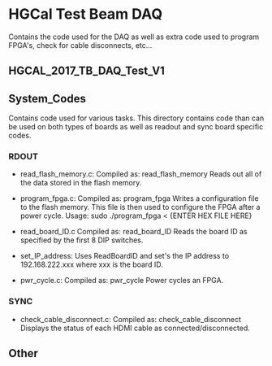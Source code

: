 # HGCal Test Beam DAQ
Contains the code used for the DAQ as well as extra code used to program FPGA's, check for cable disconnects, etc...


## HGCAL_2017_TB_DAQ_Test_V1


## System_Codes
Contains code used for various tasks. This directory contains code than can be used on both types of boards as well as readout and sync board specific codes.

### RDOUT
* read_flash_memory.c:
   Compiled as: read_flash_memory
   Reads out all of the data stored in the flash memory.

* program_fpga.c:
   Compiled as: program_fpga
   Writes a configuration file to the flash memory. This file is then used to configure the FPGA after a power cycle.
   Usage: sudo ./program_fpga < {ENTER HEX FILE HERE}

* read_board_ID.c
   Compiled as: read_board_ID
   Reads the board ID as specified by the first 8 DIP switches.

* set_IP_address:
   Uses ReadBoardID and set's the IP address to 192.168.222.xxx where xxx is the board ID.

* pwr_cycle.c:
   Compiled as: pwr_cycle
   Power cycles an FPGA.

### SYNC
* check_cable_disconnect.c:
   Compiled as: check_cable_disconnect
   Displays the status of each HDMI cable as connected/disconnected.


## Other
